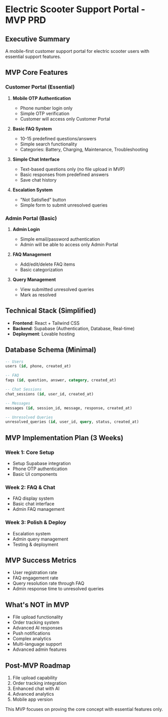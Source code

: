 # Electric Scooter Support Portal - MVP PRD

## Executive Summary
A mobile-first customer support portal for electric scooter users with essential support features.

## MVP Core Features

### Customer Portal (Essential)
1. **Mobile OTP Authentication**
   - Phone number login only
   - Simple OTP verification
   - Customer will access only Customer Portal

2. **Basic FAQ System**
   - 10-15 predefined questions/answers
   - Simple search functionality
   - Categories: Battery, Charging, Maintenance, Troubleshooting

3. **Simple Chat Interface**
   - Text-based questions only (no file upload in MVP)
   - Basic responses from predefined answers
   - Save chat history

4. **Escalation System**
   - "Not Satisfied" button
   - Simple form to submit unresolved queries

### Admin Portal (Basic)
1. **Admin Login**
   - Simple email/password authentication
   - Admin will be able to access only Admin Portal
   
2. **FAQ Management**
   - Add/edit/delete FAQ items
   - Basic categorization

3. **Query Management**
   - View submitted unresolved queries
   - Mark as resolved

## Technical Stack (Simplified)
- **Frontend**: React + Tailwind CSS
- **Backend**: Supabase (Authentication, Database, Real-time)
- **Deployment**: Lovable hosting

## Database Schema (Minimal)
```sql
-- Users
users (id, phone, created_at)

-- FAQ
faqs (id, question, answer, category, created_at)

-- Chat Sessions
chat_sessions (id, user_id, created_at)

-- Messages
messages (id, session_id, message, response, created_at)

-- Unresolved Queries
unresolved_queries (id, user_id, query, status, created_at)
```

## MVP Implementation Plan (3 Weeks)

### Week 1: Core Setup
- Setup Supabase integration
- Phone OTP authentication
- Basic UI components

### Week 2: FAQ & Chat
- FAQ display system
- Basic chat interface
- Admin FAQ management

### Week 3: Polish & Deploy
- Escalation system
- Admin query management
- Testing & deployment

## MVP Success Metrics
- User registration rate
- FAQ engagement rate
- Query resolution rate through FAQ
- Admin response time to unresolved queries

## What's NOT in MVP
- File upload functionality
- Order tracking system
- Advanced AI responses
- Push notifications
- Complex analytics
- Multi-language support
- Advanced admin features

## Post-MVP Roadmap
1. File upload capability
2. Order tracking integration
3. Enhanced chat with AI
4. Advanced analytics
5. Mobile app version

This MVP focuses on proving the core concept with essential features only.